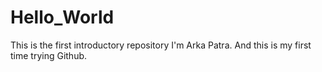 # Hello_World
This is the first introductory repository
I'm Arka Patra. And this is my first time trying Github.
